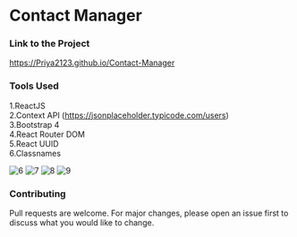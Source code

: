 # Contact Manager

###  Link to the Project

https://Priya2123.github.io/Contact-Manager

### Tools Used

1.ReactJS <br/>
2.Context API (https://jsonplaceholder.typicode.com/users) <br/>
3.Bootstrap 4  <br/>
4.React Router DOM <br/>
5.React UUID <br/>
6.Classnames


![6](https://user-images.githubusercontent.com/55858346/81823236-be8ca780-9551-11ea-876b-8c119d20a759.PNG)
![7](https://user-images.githubusercontent.com/55858346/81823271-c8aea600-9551-11ea-9400-24cc8f3c9b17.PNG)
![8](https://user-images.githubusercontent.com/55858346/81823286-ce0bf080-9551-11ea-8a51-428e736e2a9d.PNG)
![9](https://user-images.githubusercontent.com/55858346/81823306-d2d0a480-9551-11ea-9a81-6688a1085802.PNG)


### Contributing 
Pull requests are welcome. For major changes, please open an issue first to discuss what you would like to change.

